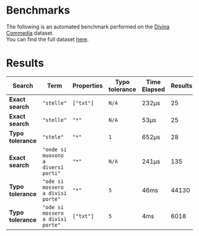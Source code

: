 
# Benchmarks

The following is an automated benchmark performed on the [Divina Commedia](https://en.wikipedia.org/wiki/Divina_Commedia) dataset. <br />
You can find the full dataset [here](https://github.com/nearform/lyra/blob/main/packages/benchmarks/dataset/divinaCommedia.json).

# Results


| Search             | Term                                  | Properties | Typo tolerance | Time Elapsed  | Results     |
|--------------------|---------------------------------------|------------|----------------|---------------|-------------|
| **Exact search**   | `"stelle"`                          | `["txt"]`| `N/A`        | 232μs | 25 |
| **Exact search**   | `"stelle"`                          | `"*"`    | `N/A`        | 53μs | 25 |
| **Typo tolerance** | `"stele"`                           | `"*"`    | `1`          | 652μs | 28 | 
| **Exact search**   | `"onde si muovono a diversi porti"` | `"*"`    | `N/A`        | 241μs | 135 | 
| **Typo tolerance** | `"ode si mossero a divisi porte"`   | `"*"`    | `5`          | 46ms | 44130 | 
| **Typo tolerance** | `"ode si mossero a divisi porte"`   | `["txt"]`| `5`          | 4ms | 6018 |


